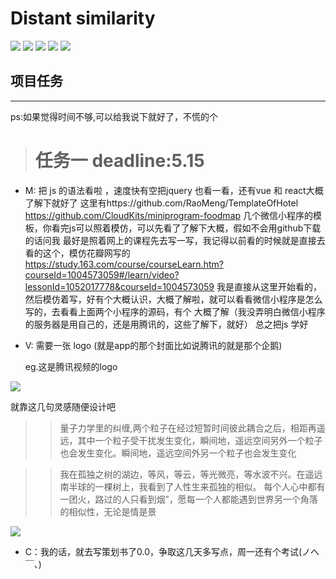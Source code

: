 
Distant similarity
=========================
<p align="left">
    <img src='https://img.shields.io/badge/-%E5%9B%BE%E5%83%8F%E8%AF%86%E5%88%AB-yellow.svg'>  
    <img src='https://img.shields.io/badge/-%E5%BE%AE%E4%BF%A1%E5%B0%8F%E7%A8%8B%E5%BA%8F-blue.svg'>
    <img src='https://img.shields.io/badge/-%E8%BD%BB%E7%A4%BE%E4%BA%A4-green.svg'>
    <img src='https://img.shields.io/badge/-%E6%A0%91%E6%B4%9E-brightgreen.svg'>
    <img src='https://img.shields.io/badge/-%E6%B2%BB%E6%84%88-red.svg'>
</p>



## 项目任务
-----------

ps:如果觉得时间不够,可以给我说下就好了，不慌的个

># 任务一   deadline:5.15

- M: 把 js 的语法看啦 ，速度快有空把jquery 也看一看，还有vue 和 react大概了解下就好了
这里有https://github.com/RaoMeng/TemplateOfHotel
https://github.com/CloudKits/miniprogram-foodmap
几个微信小程序的模板，你看完js可以照着模仿，可以先看了了解下大概，假如不会用github下载的话问我
最好是照着网上的课程先去写一写，我记得以前看的时候就是直接去看的这个，模仿花瓣网写的
https://study.163.com/course/courseLearn.htm?courseId=1004573059#/learn/video?lessonId=1052017778&courseId=1004573059
我是直接从这里开始看的，然后模仿着写，好有个大概认识，大概了解啦，就可以看看微信小程序是怎么写的，去看看上面两个小程序的源码，有个
大概了解（我没弄明白微信小程序的服务器是用自己的，还是用腾讯的，这些了解下，就好）
总之把js 学好

 

- V: 需要一张 logo (就是app的那个封面比如说腾讯的就是那个企鹅)

    eg.这是腾讯视频的logo


![](https://github.com/Zr3Lm9Yh/Distant-similarity/blob/master/img/logo2.jpg)


就靠这几句灵感随便设计吧
>> 量子力学里的纠缠,两个粒子在经过短暂时间彼此耦合之后，相距再遥远，其中一个粒子受干扰发生变化，瞬间地，遥远空间另外一个粒子也会发生变化。瞬间地，遥远空间外另一个粒子也会发生变化

>>我在孤独之树的湖边，等风，等云，等光微亮，等水波不兴。在遥远南半球的一棵树上，我看到了人性生来孤独的相似。
每个人心中都有一团火，路过的人只看到烟”，愿每一个人都能遇到世界另一个角落的相似性，无论是情是景


![](https://github.com/Zr3Lm9Yh/Distant-similarity/blob/master/img/logo1.jpg)



- C：我的话，就去写策划书了0.0，争取这几天多写点，周一还有个考试(ノへ￣、)





